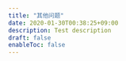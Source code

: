 ```yaml
---
title: "其他问题"
date: 2020-01-30T00:38:25+09:00
description: Test description
draft: false
enableToc: false
---
```


